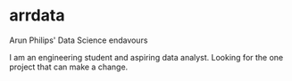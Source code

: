 # arrdata
Arun Philips' Data Science endavours

I am an engineering student and aspiring data analyst. Looking for the one project that can make a change.
